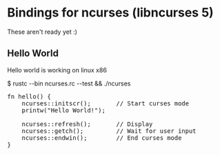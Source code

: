 Bindings for ncurses (libncurses 5)
=============
These aren't ready yet :)

Hello World
-----------

Hello world is working on linux x86

$ rustc --bin ncurses.rc --test && ./ncurses

<pre>
fn hello() {
    ncurses::initscr();       // Start curses mode  
    printw("Hello World!");

    ncurses::refresh();       // Display 
    ncurses::getch();         // Wait for user input 
    ncurses::endwin();        // End curses mode 
}
</pre>